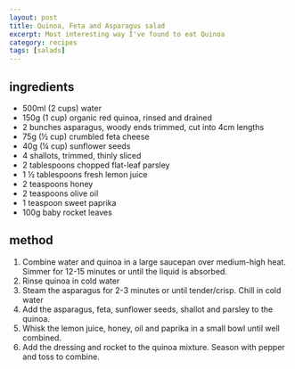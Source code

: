 ```yaml
---
layout: post
title: Quinoa, Feta and Asparagus salad
excerpt: Most interesting way I've found to eat Quinoa
category: recipes
tags: [salads]
---
```


ingredients
-----------

* 500ml (2 cups) water
* 150g (1 cup) organic red quinoa, rinsed and drained
* 2 bunches asparagus, woody ends trimmed, cut into 4cm lengths
* 75g (&frac12; cup) crumbled feta cheese
* 40g (&frac14; cup) sunflower seeds
* 4 shallots, trimmed, thinly sliced
* 2 tablespoons chopped flat-leaf parsley
* 1 &frac12; tablespoons fresh lemon juice
* 2 teaspoons honey
* 2 teaspoons olive oil
* 1 teaspoon sweet paprika
* 100g baby rocket leaves

method
------

1. Combine water and quinoa in a large saucepan over medium-high heat. Simmer for 12-15 minutes or until the liquid is absorbed.
2. Rinse quinoa in cold water
3. Steam the asparagus for 2-3 minutes or until tender/crisp. Chill in cold water
4. Add the asparagus, feta, sunflower seeds, shallot and parsley to the quinoa.
5. Whisk the lemon juice, honey, oil and paprika in a small bowl until well combined. 
6. Add the dressing and rocket to the quinoa mixture. Season with pepper and toss to combine.